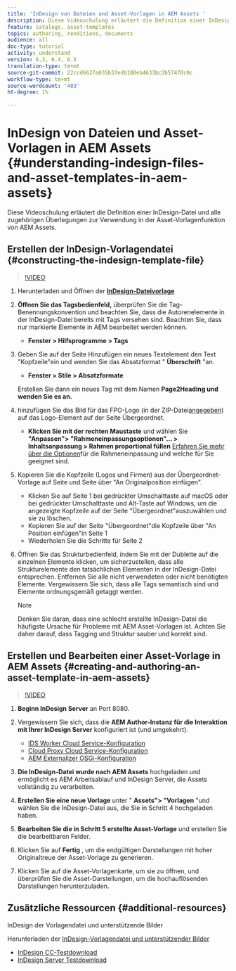 ```yaml
---
title: 'InDesign von Dateien und Asset-Vorlagen in AEM Assets '
description: Diese Videoschulung erläutert die Definition einer InDesign-Datei und alle zugehörigen Überlegungen zur Verwendung in der Asset-Vorlagenfunktion von AEM Assets.
feature: catalogs, asset-templates
topics: authoring, renditions, documents
audience: all
doc-type: tutorial
activity: understand
version: 6.3, 6.4, 6.5
translation-type: tm+mt
source-git-commit: 22ccd6627a035b37edb180eb4633bc3b57470c0c
workflow-type: tm+mt
source-wordcount: '483'
ht-degree: 1%

---
```



# InDesign von Dateien und Asset-Vorlagen in AEM Assets {#understanding-indesign-files-and-asset-templates-in-aem-assets}

Diese Videoschulung erläutert die Definition einer InDesign-Datei und alle zugehörigen Überlegungen zur Verwendung in der Asset-Vorlagenfunktion von AEM Assets.

## Erstellen der InDesign-Vorlagendatei {#constructing-the-indesign-template-file}

>[!VIDEO](https://video.tv.adobe.com/v/19293/?quality=9&learn=on)

1. Herunterladen und Öffnen der [**InDesign-Dateivorlage**](assets/asset-templates-tutorial-video--supporting-files.zip)
2. **Öffnen Sie das Tagsbedienfeld,** überprüfen Sie die Tag-Benennungskonvention und beachten Sie, dass die Autorenelemente in der InDesign-Datei bereits mit Tags versehen sind. Beachten Sie, dass nur markierte Elemente in AEM bearbeitet werden können.

   * **Fenster > Hilfsprogramme > Tags**

3. Geben Sie auf der Seite Hinzufügen ein neues Textelement den Text &quot;Kopfzeile&quot;ein und wenden Sie das Absatzformat &quot; **Überschrift** &quot;an.

   * **Fenster > Stile > Absatzformate**

   Erstellen Sie dann ein neues Tag mit dem Namen **Page2Heading und wenden Sie es an.**

4. hinzufügen Sie das Bild für das FPO-Logo (in der ZIP-Datei[angegeben](assets/asset-templates-tutorial-video--supporting-files.zip)) auf das Logo-Element auf der Seite Übergeordnet.

   * **Klicken Sie mit der rechten Maustaste** und wählen Sie **&quot;Anpassen&quot;> &quot;Rahmeneinpassungsoptionen&quot;... > Inhaltsanpassung > Rahmen proportional füllen**
   [Erfahren Sie mehr über die Optionen](https://helpx.adobe.com/indesign/using/frames-objects.html#fitting_objects_to_frames)für die Rahmeneinpassung und welche für Sie geeignet sind.

5. Kopieren Sie die Kopfzeile (Logos und Firmen) aus der Übergeordnet-Vorlage auf Seite und Seite über &quot;An Originalposition einfügen&quot;.

   * Klicken Sie auf Seite 1 bei gedrückter Umschalttaste auf macOS oder bei gedrückter Umschalttaste und Alt-Taste auf Windows, um die angezeigte Kopfzeile auf der Seite &quot;Übergeordnet&quot;auszuwählen und sie zu löschen.
   * Kopieren Sie auf der Seite &quot;Übergeordnet&quot;die Kopfzeile über &quot;An Position einfügen&quot;in Seite 1
   * Wiederholen Sie die Schritte für Seite 2

6. Öffnen Sie das Strukturbedienfeld, indem Sie mit der Dublette auf die einzelnen Elemente klicken, um sicherzustellen, dass alle Strukturelemente den tatsächlichen Elementen in der InDesign-Datei entsprechen. Entfernen Sie alle nicht verwendeten oder nicht benötigten Elemente. Vergewissern Sie sich, dass alle Tags semantisch sind und Elemente ordnungsgemäß getaggt werden.

   >[!NOTE]
   >
   >Denken Sie daran, dass eine schlecht erstellte InDesign-Datei die häufigste Ursache für Probleme mit AEM Asset-Vorlagen ist. Achten Sie daher darauf, dass Tagging und Struktur sauber und korrekt sind.

## Erstellen und Bearbeiten einer Asset-Vorlage in AEM Assets {#creating-and-authoring-an-asset-template-in-aem-assets}

>[!VIDEO](https://video.tv.adobe.com/v/19294/?quality=9&learn=on)

1. **Beginn InDesign Server** an Port 8080.
2. Vergewissern Sie sich, dass die **AEM Author-Instanz für die Interaktion mit Ihrer InDesign Server** konfiguriert ist (und umgekehrt).

   * [IDS Worker Cloud Service-Konfiguration](http://localhost:4502/etc/cloudservices/proxy/ids.html)
   * [Cloud Proxy Cloud Service-Konfiguration](http://localhost:4502/etc/cloudservices/proxy.html)
   * [AEM Externalizer OSGi-Konfiguration](http://localhost:4502/system/console/configMgr)

3. **Die InDesign-Datei wurde nach AEM Assets** hochgeladen und ermöglicht es AEM Arbeitsablauf und InDesign Server, die Assets vollständig zu verarbeiten.
4. **Erstellen Sie eine neue Vorlage** unter &quot; **Assets&quot;> &quot;Vorlagen** &quot;und wählen Sie die InDesign-Datei aus, die Sie in Schritt 4 hochgeladen haben.
5. **Bearbeiten Sie die in Schritt 5 erstellte Asset-Vorlage** und erstellen Sie die bearbeitbaren Felder.
6. Klicken Sie auf **Fertig** , um die endgültigen Darstellungen mit hoher Originaltreue der Asset-Vorlage zu generieren.
7. Klicken Sie auf die Asset-Vorlagenkarte, um sie zu öffnen, und überprüfen Sie die Asset-Darstellungen, um die hochauflösenden Darstellungen herunterzuladen.

## Zusätzliche Ressourcen {#additional-resources}

InDesign der Vorlagendatei und unterstützende Bilder

Herunterladen der [InDesign-Vorlagendatei und unterstützender Bilder](assets/asset-templates-tutorial-video--supporting-files-1.zip)

* [InDesign CC-Testdownload](https://creative.adobe.com/products/download/indesign)
* [InDesign Server Testdownload](https://www.adobe.com/devnet/indesign/indesign-server-trial-downloads.html)

